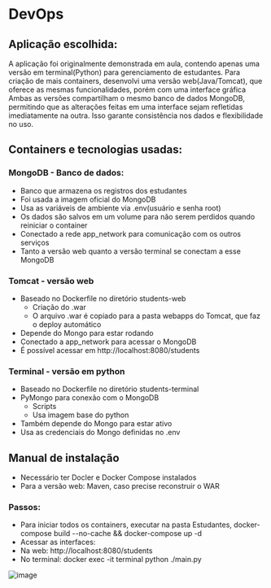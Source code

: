 # DevOps

## Aplicação escolhida:
A aplicação foi originalmente demonstrada em aula, contendo apenas uma versão em terminal(Python) para gerenciamento de estudantes. Para criação de mais containers, desenvolvi uma versão web(Java/Tomcat), que oferece as mesmas funcionalidades, porém com uma interface gráfica
Ambas as versões compartilham o mesmo banco de dados MongoDB, permitindo que as alterações feitas em uma interface sejam refletidas imediatamente na outra. Isso garante consistência nos dados e flexibilidade no uso.

## Containers e tecnologias usadas:
### MongoDB - Banco de dados:
- Banco que armazena os registros dos estudantes
- Foi usada a imagem oficial do MongoDB
- Usa as variáveis de ambiente via .env(usuário e senha root)
- Os dados são salvos em um volume para não serem perdidos quando reiniciar o container
- Conectado a rede app_network para comunicação com os outros serviços
- Tanto a versão web quanto a versão terminal se conectam a esse MongoDB
### Tomcat - versão web
- Baseado no Dockerfile no diretório students-web
  - Criação do .war
  - O arquivo .war é copiado para a pasta webapps do Tomcat, que faz o deploy automático
- Depende do Mongo para estar rodando
- Conectado a app_network para acessar o MongoDB
- É possível acessar em http://localhost:8080/students
### Terminal - versão em python
- Baseado no Dockerfile no diretório students-terminal
- PyMongo para conexão com o MongoDB
  - Scripts
  - Usa imagem base do python
- Também depende do Mongo para estar ativo
- Usa as credenciais do Mongo definidas no .env

## Manual de instalação
- Necessário ter Docler e Docker Compose instalados
- Para a versão web: Maven, caso precise reconstruir o WAR
### Passos:
- Para iniciar todos os containers, executar na pasta Estudantes, docker-compose build --no-cache && docker-compose up -d
- Acessar as interfaces:
- Na web: http://localhost:8080/students
- No terminal: docker exec -it terminal python ./main.py


![image](https://github.com/user-attachments/assets/628d2282-9cd0-4d49-b8e1-d132eecf67f4)


